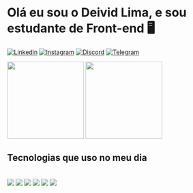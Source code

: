 
# Olá eu sou o Deivid Lima, e sou estudante de Front-end 🖥️

[![Linkedin](	https://img.shields.io/badge/LinkedIn-0077B5?style=for-the-badge&logo=linkedin&logoColor=white)](www.linkedin.com/in/deivid-lima-24b338206)
[![Instagram](https://img.shields.io/badge/Instagram-E4405F?style=for-the-badge&logo=instagram&logoColor=white)](https://www.instagram.com/deividx_ofc/)
[![Discord](https://img.shields.io/badge/Discord-7289DA?style=for-the-badge&logo=discord&logoColor=white)](https://discord.gg/zCc4fQKX)
[![Telegram](https://img.shields.io/badge/Telegram-2CA5E0?style=for-the-badge&logo=telegram&logoColor=white)](https://t.me/DeividLima7)

<div style="display: inline-block">
<img height="180rem" src="https://github-readme-stats.vercel.app/api?username=DeividLima20&show_icons=true&theme=dark">
<img height="180rem" src="https://github-readme-stats.vercel.app/api/top-langs/?username=DeividLima20&layout=compact&theme=dark">
</div>

## Tecnologias que uso no meu dia

<div style="display: inline-block"><br/>
<img  align="center" alt"html5" src="https://img.shields.io/badge/HTML5-E34F26?style=for-the-badge&logo=html5&logoColor=white" />
<img  align="center" alt"css3" src="https://img.shields.io/badge/CSS3-1572B6?style=for-the-badge&logo=css3&logoColor=white" /> 
<img  align="center" alt"js" src="https://img.shields.io/badge/JavaScript-F7DF1E?style=for-the-badge&logo=javascript&logoColor=black" />
<img  align="center" alt"bootstrap" src="https://img.shields.io/badge/Bootstrap-563D7C?style=for-the-badge&logo=bootstrap&logoColor=white" />
<img  align="center" alt"jquery" src="https://img.shields.io/badge/jQuery-0769AD?style=for-the-badge&logo=jquery&logoColor=white" />
<img  align="center" alt"angular" src="https://img.shields.io/badge/Angular-DD0031?style=for-the-badge&logo=angular&logoColor=white" />
</div>

